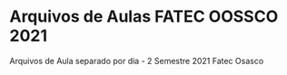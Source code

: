 # Arquivos de Aulas FATEC OOSSCO 2021
Arquivos de Aula  separado por dia - 2 Semestre 2021 Fatec Osasco

